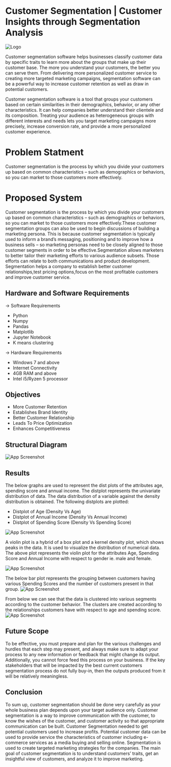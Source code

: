 # Customer Segmentation | Customer Insights through Segmentation Analysis

![Logo](https://github.com/mansi-gohil/Customer-segmentation/assets/86056584/50a47106-746e-480a-bf48-ec573571a4e3)

Customer segmentation software helps businesses classify customer data by specific traits to learn more about the groups that make up their customer base. The more you understand your customers, the better you can serve them. From delivering more personalized customer service to creating more targeted marketing campaigns, segmentation software can be a powerful way to increase customer retention as well as draw in potential customers.

Customer segmentation software is a tool that groups your customers based on certain similarities in their demographics, behavior, or any other characteristics. It can help companies better understand their clientele and its composition. Treating your audience as heterogeneous groups with different interests and needs lets you target marketing campaigns more precisely, increase conversion rate, and provide a more personalized customer experience.

# Problem Statment 

Customer segmentation is the process by which you divide your customers up based on common characteristics – such as demographics or behaviors, so you can market to those customers more effectively. 

# Proposed System 

Customer segmentation is the process by which you divide your customers up based on common characteristics – such as demographics or behaviors, so you can market to those customers more effectively.These customer segmentation groups can also be used to begin discussions of building a marketing persona. This is because customer segmentation is typically used to inform a brand’s messaging, positioning and to improve how a business sells – so marketing personas need to be closely aligned to those customer segments in order to be effective.Segmentation allows marketers to better tailor their marketing efforts to various audience subsets. Those efforts can relate to both communications and product development. Segmentation helps a company to establish better customer relationships,test pricing options,focus on the most profitable customers and improve customer service.

## Hardware and Software Requirements 

-> Software Requirements 
- Python 
- Numpy 
- Pandas 
- Matplotlib 
- Jupyter Notebook 
- K means clustering 

-> Hardware Requirements 
- Windows 7 and above 
- Internet Connectivity 
- 4GB RAM and above 
- Intel i5/Ryzen 5 processor 

## Objectives

- More Customer Retention
- Establishes Brand Identity
- Better Customer Relationship
- Leads To Price Optimization
- Enhances Competitiveness


## Structural Diagram

![App Screenshot](https://github.com/mansi-gohil/Customer-segmentation/assets/86056584/2cc08398-7b7c-4492-a315-18a888d530d3)

## Results 

The below graphs are used to represent the dist plots of the attributes age, spending score and annual income. The distplot represents the univariate distribution of data. The data distribution of a variable against the density distribution is obtained. The following distplots are plotted:
- Distplot of Age (Density Vs Age)
- Distplot of Annual Income (Density Vs Annual Income)
- Distplot of Spending Score (Density Vs Spending Score)

![App Screenshot](https://github.com/mansi-gohil/Customer-segmentation/assets/86056584/5027afbd-3db0-486a-ba98-8c06339987d4)

A violin plot is a hybrid of a box plot and a kernel density plot, which shows peaks in the data. It is used to visualize the distribution of numerical data. The above plot represents the violin plot for the attributes Age, Spending Score and Annual Income with respect to gender ie. male and female.

![App Screenshot](https://github.com/mansi-gohil/Customer-segmentation/assets/86056584/7682dbd8-ef30-4bb1-aa04-739bb1cc77fa)

The below bar plot represents the grouping between customers having various Spending Scores and the number of customers present in that group.
![App Screenshot](https://github.com/mansi-gohil/Customer-segmentation/assets/86056584/8cf7e397-b394-42f7-bdb4-8a9c83efa6d0)

From below we can see that the data is clustered into various segments according to the customer behavior. The clusters are created according to the relationships customers have with respect to age and spending score.
![App Screenshot](https://github.com/mansi-gohil/Customer-segmentation/assets/86056584/a7494375-edbb-4838-9500-2ccbff008169)


## Future Scope 

To be effective, you must prepare and plan for the various challenges and hurdles that each step may present, and always make sure to adapt your process to any new information or feedback that might change its output. Additionally, you cannot force feed this process on your business. If the key stakeholders that will be impacted by the best current customers segmentation process do not fully
buy-in, then the outputs produced from it will be relatively meaningless.

## Conclusion 

To sum up, customer segmentation should be done very carefully as your whole business plan depends upon your target audience only. Customer segmentation is a way to improve communication with the customer, to know the wishes of the customer, and customer activity so that appropriate communication can be built. Customer Segmentation needed to get potential customers used to increase profits. Potential customer data can be used to provide service the characteristics of customer including e-commerce services as a media buying and selling online. Segmentation is used to create targeted marketing strategies for the companies. The main goal of customer segmentation is to understand customers’ traits, get an insightful view of customers, and analyze it to improve marketing.

